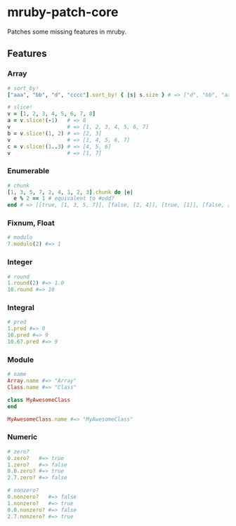 mruby-patch-core
=================

Patches some missing features in mruby.

## Features
### Array
```ruby
# sort_by!
["aaa", "bb", "d", "cccc"].sort_by! { |s| s.size } # => ["d", "bb", "aaa", "dddd"]

# slice!
v = [1, 2, 3, 4, 5, 6, 7, 8]
a = v.slice!(-1)   # => 8
v                  # => [1, 2, 3, 4, 5, 6, 7]
b = v.slice!(1, 2) # => [2, 3] 
v                  # => [1, 4, 5, 6, 7]
c = v.slice!(1..3) # => [4, 5, 6]
v                  # => [1, 7]
```

### Enumerable
```ruby
# chunk
[1, 3, 5, 7, 2, 4, 1, 2, 3].chunk do |e|
  e % 2 == 1 # equivalent to #odd?
end # => [[true, [1, 3, 5, 7]], [false, [2, 4]], [true, [1]], [false, [2]], [true, [3]]]
```

### Fixnum, Float
```ruby
# modulo
7.modulo(2) #=> 1
```

### Integer
```ruby
# round
1.round(2) #=> 1.0
10.round #=> 10
```

### Integral
```ruby
# pred
1.pred #=> 0
10.pred #=> 9
10.67.pred #=> 9
```

### Module
```ruby
# name
Array.name #=> "Array"
Class.name #=> "Class"

class MyAwesomeClass 
end

MyAwesomeClass.name #=> "MyAwesomeClass"
```

### Numeric
```ruby
# zero?
0.zero?   #=> true
1.zero?   #=> false
0.0.zero? #=> true
2.7.zero? #=> false

# nonzero?
0.nonzero?   #=> false
1.nonzero?   #=> true
0.0.nonzero? #=> false
2.7.nonzero? #=> true
```
